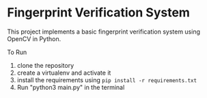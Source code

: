 # Fingerprint Verification System

This project implements a basic fingerprint verification system using OpenCV in Python.

To Run

1. clone the repository
2. create a virtualenv and activate it
3. install the requirements using `pip install -r requirements.txt`
4. Run "python3 main.py" in the terminal

